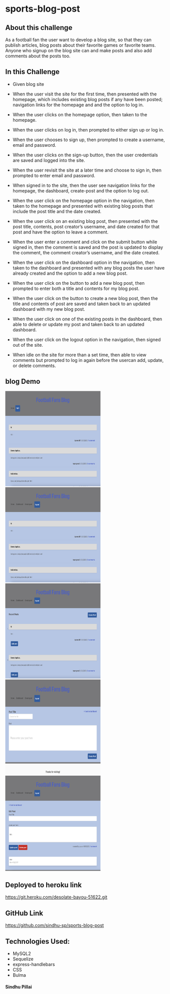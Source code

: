 # sports-blog-post

## About this challenge
As a football fan the user want to develop a blog site, so that they can publish articles, blog posts about their favorite games or favorite teams. Anyone who signup on the blog site can and make posts and also add comments about the posts too.

## In this Challenge

- Given blog site

- When the user visit the site for the first time, then presented with the homepage, which includes existing blog posts if any have been posted; navigation links for the homepage and  and the option to log in.

- When the user clicks on the homepage option, then taken to the homepage.

- When the user clicks on log in, then prompted to either sign up or log in.

- When the user chooses to sign up, then  prompted to create a username, email and password.

- When the user clicks on the sign-up button, then the user credentials are saved and  logged into the site.

- When the user revisit the site at a later time and choose to sign in, then  prompted to enter email and password.

- When  signed in to the site, then the user see navigation links for the homepage, the dashboard, create-post and the option to log out.

- When the user click on the homepage option in the navigation, then  taken to the homepage and presented with existing blog posts that include the post title and the date created.

- When the user click on an existing blog post, then  presented with the post title, contents, post creator’s username, and date created for that post and have the option to leave a comment.

- When the user enter a comment and click on the submit button while signed in, then the comment is saved and the post is updated to display the comment, the comment creator’s username, and the date created.

- When the user click on the dashboard option in the navigation, then  taken to the dashboard and presented with any blog posts the user have already created and the option to add a new blog post.

- When the user click on the button to add a new blog post, then  prompted to enter both a title and contents for my blog post.

- When the user click on the button to create a new blog post, then the title and contents of  post are saved and  taken back to an updated dashboard with my new blog post.

- When the user click on one of the existing posts in the dashboard, then  able to delete or update my post and taken back to an updated dashboard.

- When the user click on the logout option in the navigation, then  signed out of the site.

- When  idle on the site for more than a set time, then  able to view comments but  prompted to log in again before the usercan add, update, or delete comments.

## blog Demo

<img src="./assets/before-login.png" alt="refresh page" height = 300 width= 300 />
<img src="./assets/loggedin.png" alt="refresh page" height = 300 width= 300 />
<img src="./assets/dashboard.png" alt="refresh page" height = 300 width= 300 />
<img src="./assets/create-post.png" alt="refresh page" height = 300 width= 300 />
<img src="./assets/edit-post.png" alt="refresh page" height = 300 width= 300 />

## Deployed to heroku link
https://git.heroku.com/desolate-bayou-51622.git

## GitHub Link
https://github.com/sindhu-sp/sports-blog-post

## Technologies Used:
- MySQL2
- Sequelize
- express-handlebars
- CSS
- Bulma


#### Sindhu Pillai

